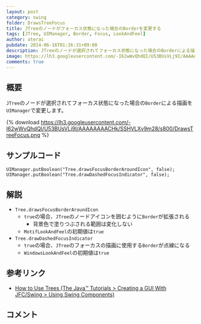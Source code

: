 ```yaml
---
layout: post
category: swing
folder: DrawsTreeFocus
title: JTreeのノードがフォーカス状態になった場合のBorderを変更する
tags: [JTree, UIManager, Border, Focus, LookAndFeel]
author: aterai
pubdate: 2014-06-16T01:26:31+09:00
description: JTreeのノードが選択されてフォーカス状態になった場合のBorderによる描画をUIManagerで変更します。
image: https://lh3.googleusercontent.com/-I62wWvQhdQI/U53BUsVLj9I/AAAAAAAACHk/SSHVLXv9m28/s800/DrawsTreeFocus.png
comments: true
---
```

## 概要
`JTree`のノードが選択されてフォーカス状態になった場合の`Border`による描画を`UIManager`で変更します。

{% download https://lh3.googleusercontent.com/-I62wWvQhdQI/U53BUsVLj9I/AAAAAAAACHk/SSHVLXv9m28/s800/DrawsTreeFocus.png %}

## サンプルコード
<pre class="prettyprint"><code>UIManager.putBoolean("Tree.drawsFocusBorderAroundIcon", false);
UIManager.putBoolean("Tree.drawDashedFocusIndicator", false);
</code></pre>

## 解説
- `Tree.drawsFocusBorderAroundIcon`
    - `true`の場合、`JTree`のノードアイコンを囲むように`Border`が拡張される
        - 背景色で塗りつぶされる範囲は変化しない
    - `MotifLookAndFeel`の初期値は`true`
- `Tree.drawDashedFocusIndicator`
    - `true`の場合、`JTree`のフォーカスの描画に使用する`Border`が点線になる
    - `WindowsLookAndFeel`の初期値は`true`

<!-- dummy comment line for breaking list -->

## 参考リンク
- [How to Use Trees (The Java™ Tutorials > Creating a GUI With JFC/Swing > Using Swing Components)](https://docs.oracle.com/javase/tutorial/uiswing/components/tree.html)

<!-- dummy comment line for breaking list -->

## コメント
